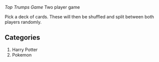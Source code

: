 *Top Trumps Game*
Two player game

Pick a deck of cards. These will then be shuffled and split between both players randomly. 

## Categories

1) Harry Potter
2) Pokemon